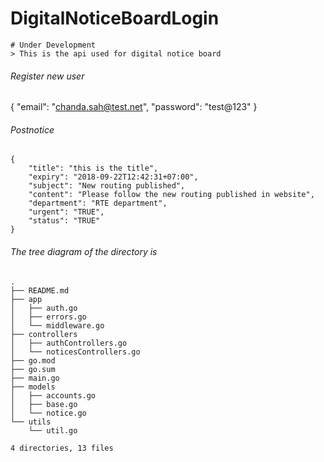 
# DigitalNoticeBoardLogin
    # Under Development
    > This is the api used for digital notice board

###### Register new user
{
    "email": "chanda.sah@test.net",
    "password": "test@123"
}

###### Postnotice
```
{
    "title": "this is the title",
    "expiry": "2018-09-22T12:42:31+07:00",
    "subject": "New routing published",
    "content": "Please follow the new routing published in website",
    "department": "RTE department",
    "urgent": "TRUE",
    "status": "TRUE"
}
```

###### The tree diagram of the directory is
```
.
├── README.md
├── app
│   ├── auth.go
│   ├── errors.go
│   └── middleware.go
├── controllers
│   ├── authControllers.go
│   └── noticesControllers.go
├── go.mod
├── go.sum
├── main.go
├── models
│   ├── accounts.go
│   ├── base.go
│   └── notice.go
└── utils
    └── util.go

4 directories, 13 files
```